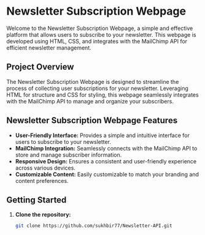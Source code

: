 # Newsletter Subscription Webpage

Welcome to the Newsletter Subscription Webpage, a simple and effective platform that allows users to subscribe to your newsletter. This webpage is developed using HTML, CSS, and integrates with the MailChimp API for efficient newsletter management.

## Project Overview

The Newsletter Subscription Webpage is designed to streamline the process of collecting user subscriptions for your newsletter. Leveraging HTML for structure and CSS for styling, this webpage seamlessly integrates with the MailChimp API to manage and organize your subscribers.

## Newsletter Subscription Webpage Features

- **User-Friendly Interface:** Provides a simple and intuitive interface for users to subscribe to your newsletter.
- **MailChimp Integration:** Seamlessly connects with the MailChimp API to store and manage subscriber information.
- **Responsive Design:** Ensures a consistent and user-friendly experience across various devices.
- **Customizable Content:** Easily customizable to match your branding and content preferences.

## Getting Started

1. **Clone the repository:**

   ```bash
   git clone https://github.com/sukhbir77/Newsletter-API.git
